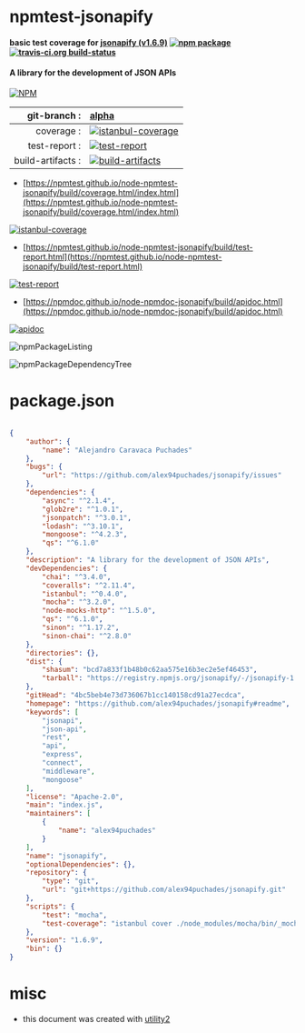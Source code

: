 # npmtest-jsonapify

#### basic test coverage for  [jsonapify (v1.6.9)](https://github.com/alex94puchades/jsonapify#readme)  [![npm package](https://img.shields.io/npm/v/npmtest-jsonapify.svg?style=flat-square)](https://www.npmjs.org/package/npmtest-jsonapify) [![travis-ci.org build-status](https://api.travis-ci.org/npmtest/node-npmtest-jsonapify.svg)](https://travis-ci.org/npmtest/node-npmtest-jsonapify)

#### A library for the development of JSON APIs

[![NPM](https://nodei.co/npm/jsonapify.png?downloads=true&downloadRank=true&stars=true)](https://www.npmjs.com/package/jsonapify)

| git-branch : | [alpha](https://github.com/npmtest/node-npmtest-jsonapify/tree/alpha)|
|--:|:--|
| coverage : | [![istanbul-coverage](https://npmtest.github.io/node-npmtest-jsonapify/build/coverage.badge.svg)](https://npmtest.github.io/node-npmtest-jsonapify/build/coverage.html/index.html)|
| test-report : | [![test-report](https://npmtest.github.io/node-npmtest-jsonapify/build/test-report.badge.svg)](https://npmtest.github.io/node-npmtest-jsonapify/build/test-report.html)|
| build-artifacts : | [![build-artifacts](https://npmtest.github.io/node-npmtest-jsonapify/glyphicons_144_folder_open.png)](https://github.com/npmtest/node-npmtest-jsonapify/tree/gh-pages/build)|

- [https://npmtest.github.io/node-npmtest-jsonapify/build/coverage.html/index.html](https://npmtest.github.io/node-npmtest-jsonapify/build/coverage.html/index.html)

[![istanbul-coverage](https://npmtest.github.io/node-npmtest-jsonapify/build/screenCapture.buildCi.browser.%252Ftmp%252Fbuild%252Fcoverage.lib.html.png)](https://npmtest.github.io/node-npmtest-jsonapify/build/coverage.html/index.html)

- [https://npmtest.github.io/node-npmtest-jsonapify/build/test-report.html](https://npmtest.github.io/node-npmtest-jsonapify/build/test-report.html)

[![test-report](https://npmtest.github.io/node-npmtest-jsonapify/build/screenCapture.buildCi.browser.%252Ftmp%252Fbuild%252Ftest-report.html.png)](https://npmtest.github.io/node-npmtest-jsonapify/build/test-report.html)

- [https://npmdoc.github.io/node-npmdoc-jsonapify/build/apidoc.html](https://npmdoc.github.io/node-npmdoc-jsonapify/build/apidoc.html)

[![apidoc](https://npmdoc.github.io/node-npmdoc-jsonapify/build/screenCapture.buildCi.browser.%252Ftmp%252Fbuild%252Fapidoc.html.png)](https://npmdoc.github.io/node-npmdoc-jsonapify/build/apidoc.html)

![npmPackageListing](https://npmtest.github.io/node-npmtest-jsonapify/build/screenCapture.npmPackageListing.svg)

![npmPackageDependencyTree](https://npmtest.github.io/node-npmtest-jsonapify/build/screenCapture.npmPackageDependencyTree.svg)



# package.json

```json

{
    "author": {
        "name": "Alejandro Caravaca Puchades"
    },
    "bugs": {
        "url": "https://github.com/alex94puchades/jsonapify/issues"
    },
    "dependencies": {
        "async": "^2.1.4",
        "glob2re": "^1.0.1",
        "jsonpatch": "^3.0.1",
        "lodash": "^3.10.1",
        "mongoose": "^4.2.3",
        "qs": "^6.1.0"
    },
    "description": "A library for the development of JSON APIs",
    "devDependencies": {
        "chai": "^3.4.0",
        "coveralls": "^2.11.4",
        "istanbul": "^0.4.0",
        "mocha": "^3.2.0",
        "node-mocks-http": "^1.5.0",
        "qs": "^6.1.0",
        "sinon": "^1.17.2",
        "sinon-chai": "^2.8.0"
    },
    "directories": {},
    "dist": {
        "shasum": "bcd7a833f1b48b0c62aa575e16b3ec2e5ef46453",
        "tarball": "https://registry.npmjs.org/jsonapify/-/jsonapify-1.6.9.tgz"
    },
    "gitHead": "4bc5beb4e73d736067b1cc140158cd91a27ecdca",
    "homepage": "https://github.com/alex94puchades/jsonapify#readme",
    "keywords": [
        "jsonapi",
        "json-api",
        "rest",
        "api",
        "express",
        "connect",
        "middleware",
        "mongoose"
    ],
    "license": "Apache-2.0",
    "main": "index.js",
    "maintainers": [
        {
            "name": "alex94puchades"
        }
    ],
    "name": "jsonapify",
    "optionalDependencies": {},
    "repository": {
        "type": "git",
        "url": "git+https://github.com/alex94puchades/jsonapify.git"
    },
    "scripts": {
        "test": "mocha",
        "test-coverage": "istanbul cover ./node_modules/mocha/bin/_mocha"
    },
    "version": "1.6.9",
    "bin": {}
}
```



# misc
- this document was created with [utility2](https://github.com/kaizhu256/node-utility2)
